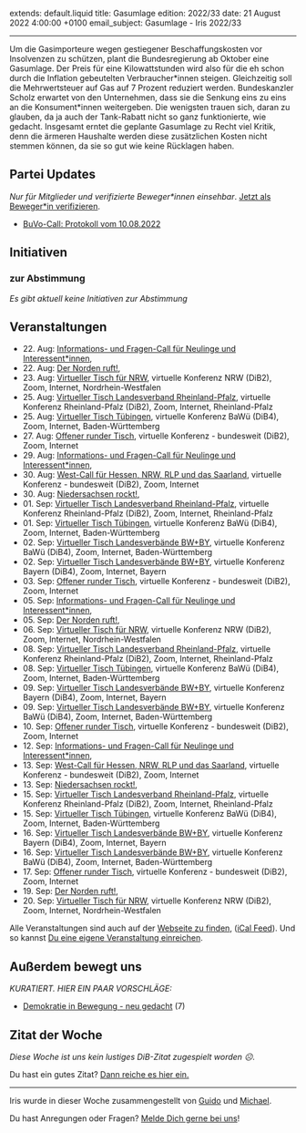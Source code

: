 
extends: default.liquid
title: Gasumlage
edition: 2022/33
date: 21 August 2022 4:00:00 +0100
email_subject: Gasumlage - Iris 2022/33

---
Um die Gasimporteure wegen gestiegener Beschaffungskosten vor Insolvenzen zu schützen, plant die Bundesregierung ab Oktober eine Gasumlage. Der Preis für eine Kilowattstunden wird also für die eh schon durch die Inflation gebeutelten Verbraucher\*innen steigen. Gleichzeitig soll die Mehrwertsteuer auf Gas auf 7 Prozent reduziert werden. Bundeskanzler Scholz erwartet von den Unternehmen, dass sie die Senkung eins zu eins an die Konsument\*innen weitergeben. Die wenigsten trauen sich, daran zu glauben, da ja auch der Tank-Rabatt nicht so ganz funktionierte, wie gedacht.
Insgesamt erntet die geplante Gasumlage zu Recht viel Kritik, denn die ärmeren Haushalte werden diese zusätzlichen Kosten nicht stemmen können, da sie so gut wie keine Rücklagen haben.


## Partei Updates

_Nur für Mitglieder und verifizierte Beweger\*innen einsehbar_. [Jetzt als Beweger\*in verifizieren](https://bewegung.jetzt/bewegerin-werden/).

 - [BuVo-Call: Protokoll vom 10.08.2022](https://marktplatz.bewegung.jetzt/t/buvo-call-protokoll-vom-10-08-2022/39565)

## Initiativen

### zur Abstimmung
_Es gibt aktuell keine Initiativen zur Abstimmung_

## Veranstaltungen

 - 22.&nbsp;Aug: [Informations- und Fragen-Call für Neulinge und Interessent*innen](https://bewegung.jetzt/veranstaltungen/informations-und-fragen-call-fuer-neulinge-und-interessentinnen-2022-08-22/), 
 - 22.&nbsp;Aug: [Der Norden ruft!](https://bewegung.jetzt/veranstaltungen/der-norden-ruft-2022-08-22/), 
 - 23.&nbsp;Aug: [Virtueller Tisch für NRW](https://bewegung.jetzt/veranstaltungen/virtueller-tisch-landesverbaende-bwby-2022-08-23/), virtuelle Konferenz NRW (DiB2), Zoom, Internet, Nordrhein-Westfalen
 - 25.&nbsp;Aug: [Virtueller Tisch Landesverband Rheinland-Pfalz](https://bewegung.jetzt/veranstaltungen/virtueller-tisch-landesverband-rheinland-pfalz-2022-08-25/), virtuelle Konferenz Rheinland-Pfalz (DiB2), Zoom, Internet, Rheinland-Pfalz
 - 25.&nbsp;Aug: [Virtueller Tisch Tübingen](https://bewegung.jetzt/veranstaltungen/virtueller-tisch-tuebingen-2022-08-25/), virtuelle Konferenz BaWü (DiB4), Zoom, Internet, Baden-Württemberg
 - 27.&nbsp;Aug: [Offener runder Tisch](https://bewegung.jetzt/veranstaltungen/offener-runder-tisch-2022-08-27/), virtuelle Konferenz - bundesweit (DiB2), Zoom, Internet
 - 29.&nbsp;Aug: [Informations- und Fragen-Call für Neulinge und Interessent*innen](https://bewegung.jetzt/veranstaltungen/informations-und-fragen-call-fuer-neulinge-und-interessentinnen-2022-08-29/), 
 - 30.&nbsp;Aug: [West-Call für Hessen, NRW, RLP und das Saarland](https://bewegung.jetzt/veranstaltungen/west-call-fuer-hessen-nrw-rlp-und-das-saarland-2022-08-30/), virtuelle Konferenz - bundesweit (DiB2), Zoom, Internet
 - 30.&nbsp;Aug: [Niedersachsen rockt!](https://bewegung.jetzt/veranstaltungen/niedersachsen-call-2022-08-30/), 
 - 01.&nbsp;Sep: [Virtueller Tisch Landesverband Rheinland-Pfalz](https://bewegung.jetzt/veranstaltungen/virtueller-tisch-landesverband-rheinland-pfalz-2022-09-01/), virtuelle Konferenz Rheinland-Pfalz (DiB2), Zoom, Internet, Rheinland-Pfalz
 - 01.&nbsp;Sep: [Virtueller Tisch Tübingen](https://bewegung.jetzt/veranstaltungen/virtueller-tisch-tuebingen-2022-09-01/), virtuelle Konferenz BaWü (DiB4), Zoom, Internet, Baden-Württemberg
 - 02.&nbsp;Sep: [Virtueller Tisch Landesverbände BW+BY](https://bewegung.jetzt/veranstaltungen/virtueller-tisch-landesverbaende-bwby-3-2022-09-02/), virtuelle Konferenz BaWü (DiB4), Zoom, Internet, Baden-Württemberg
 - 02.&nbsp;Sep: [Virtueller Tisch Landesverbände BW+BY](https://bewegung.jetzt/veranstaltungen/virtueller-tisch-landesverbaende-bwby-2-2022-09-02/), virtuelle Konferenz Bayern (DiB4), Zoom, Internet, Bayern
 - 03.&nbsp;Sep: [Offener runder Tisch](https://bewegung.jetzt/veranstaltungen/offener-runder-tisch-2022-09-03/), virtuelle Konferenz - bundesweit (DiB2), Zoom, Internet
 - 05.&nbsp;Sep: [Informations- und Fragen-Call für Neulinge und Interessent*innen](https://bewegung.jetzt/veranstaltungen/informations-und-fragen-call-fuer-neulinge-und-interessentinnen-2022-09-05/), 
 - 05.&nbsp;Sep: [Der Norden ruft!](https://bewegung.jetzt/veranstaltungen/der-norden-ruft-2022-09-05/), 
 - 06.&nbsp;Sep: [Virtueller Tisch für NRW](https://bewegung.jetzt/veranstaltungen/virtueller-tisch-landesverbaende-bwby-2022-09-06/), virtuelle Konferenz NRW (DiB2), Zoom, Internet, Nordrhein-Westfalen
 - 08.&nbsp;Sep: [Virtueller Tisch Landesverband Rheinland-Pfalz](https://bewegung.jetzt/veranstaltungen/virtueller-tisch-landesverband-rheinland-pfalz-2022-09-08/), virtuelle Konferenz Rheinland-Pfalz (DiB2), Zoom, Internet, Rheinland-Pfalz
 - 08.&nbsp;Sep: [Virtueller Tisch Tübingen](https://bewegung.jetzt/veranstaltungen/virtueller-tisch-tuebingen-2022-09-08/), virtuelle Konferenz BaWü (DiB4), Zoom, Internet, Baden-Württemberg
 - 09.&nbsp;Sep: [Virtueller Tisch Landesverbände BW+BY](https://bewegung.jetzt/veranstaltungen/virtueller-tisch-landesverbaende-bwby-2-2022-09-09/), virtuelle Konferenz Bayern (DiB4), Zoom, Internet, Bayern
 - 09.&nbsp;Sep: [Virtueller Tisch Landesverbände BW+BY](https://bewegung.jetzt/veranstaltungen/virtueller-tisch-landesverbaende-bwby-3-2022-09-09/), virtuelle Konferenz BaWü (DiB4), Zoom, Internet, Baden-Württemberg
 - 10.&nbsp;Sep: [Offener runder Tisch](https://bewegung.jetzt/veranstaltungen/offener-runder-tisch-2022-09-10/), virtuelle Konferenz - bundesweit (DiB2), Zoom, Internet
 - 12.&nbsp;Sep: [Informations- und Fragen-Call für Neulinge und Interessent*innen](https://bewegung.jetzt/veranstaltungen/informations-und-fragen-call-fuer-neulinge-und-interessentinnen-2022-09-12/), 
 - 13.&nbsp;Sep: [West-Call für Hessen, NRW, RLP und das Saarland](https://bewegung.jetzt/veranstaltungen/west-call-fuer-hessen-nrw-rlp-und-das-saarland-2022-09-13/), virtuelle Konferenz - bundesweit (DiB2), Zoom, Internet
 - 13.&nbsp;Sep: [Niedersachsen rockt!](https://bewegung.jetzt/veranstaltungen/niedersachsen-call-2022-09-13/), 
 - 15.&nbsp;Sep: [Virtueller Tisch Landesverband Rheinland-Pfalz](https://bewegung.jetzt/veranstaltungen/virtueller-tisch-landesverband-rheinland-pfalz-2022-09-15/), virtuelle Konferenz Rheinland-Pfalz (DiB2), Zoom, Internet, Rheinland-Pfalz
 - 15.&nbsp;Sep: [Virtueller Tisch Tübingen](https://bewegung.jetzt/veranstaltungen/virtueller-tisch-tuebingen-2022-09-15/), virtuelle Konferenz BaWü (DiB4), Zoom, Internet, Baden-Württemberg
 - 16.&nbsp;Sep: [Virtueller Tisch Landesverbände BW+BY](https://bewegung.jetzt/veranstaltungen/virtueller-tisch-landesverbaende-bwby-2-2022-09-16/), virtuelle Konferenz Bayern (DiB4), Zoom, Internet, Bayern
 - 16.&nbsp;Sep: [Virtueller Tisch Landesverbände BW+BY](https://bewegung.jetzt/veranstaltungen/virtueller-tisch-landesverbaende-bwby-3-2022-09-16/), virtuelle Konferenz BaWü (DiB4), Zoom, Internet, Baden-Württemberg
 - 17.&nbsp;Sep: [Offener runder Tisch](https://bewegung.jetzt/veranstaltungen/offener-runder-tisch-2022-09-17/), virtuelle Konferenz - bundesweit (DiB2), Zoom, Internet
 - 19.&nbsp;Sep: [Der Norden ruft!](https://bewegung.jetzt/veranstaltungen/der-norden-ruft-2022-09-19/), 
 - 20.&nbsp;Sep: [Virtueller Tisch für NRW](https://bewegung.jetzt/veranstaltungen/virtueller-tisch-landesverbaende-bwby-2022-09-20/), virtuelle Konferenz NRW (DiB2), Zoom, Internet, Nordrhein-Westfalen

Alle Veranstaltungen sind auch auf der [Webseite zu finden](https://bewegung.jetzt/veranstaltungen/), ([iCal Feed](https://bewegung.jetzt/?ical=1)). Und so kannst [Du eine eigene Veranstaltung einreichen](https://marktplatz.bewegung.jetzt/t/eine-veranstaltung-auf-der-webseite-einreichen/21379).


## Außerdem bewegt uns

_KURATIERT. HIER EIN PAAR VORSCHLÄGE:_
 - [Demokratie in Bewegung - neu gedacht](https://marktplatz.bewegung.jetzt/t/demokratie-in-bewegung-neu-gedacht/39566) (7)


## Zitat der Woche
_Diese Woche ist uns kein lustiges DiB-Zitat zugespielt worden ☹._

Du hast ein gutes Zitat? [Dann reiche es hier ein.](https://marktplatz.bewegung.jetzt/t/fortsetzung-lustige-dib-zitate/24431)


---

Iris wurde in dieser Woche zusammengestellt von [Guido](https://marktplatz.bewegung.jetzt/u/Guido/) und [Michael](https://marktplatz.bewegung.jetzt/u/MichaelVoss/).

Du hast Anregungen oder Fragen? [Melde Dich gerne bei uns](https://marktplatz.bewegung.jetzt/t/neu-iris-die-woechtliche-zusammenfasssung-zum-sonntagsbrunch/10990)!

